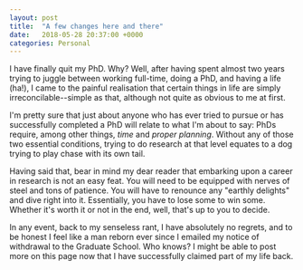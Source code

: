 ```yaml
---
layout: post
title:  "A few changes here and there"
date:   2018-05-28 20:37:00 +0000
categories: Personal
---
```


<!--<div class="overflow">
<img src="https://pgalatis.github.io/images/KTM.jpg" title="KTM">
</div>-->

I have finally quit my PhD. Why? Well, after having spent almost two years trying to juggle between working full-time, doing a PhD, and having a life (ha!), I came to the painful realisation that certain things in life are simply irreconcilable--simple as that, although not quite as obvious to me at first. 

I'm pretty sure that just about anyone who has ever tried to pursue or has successfully completed a PhD will relate to what I'm about to say: PhDs require, among other things, *time* and *proper planning*. Without any of those two essential conditions, trying to do research at that level equates to a dog trying to play chase with its own tail. 

Having said that, bear in mind my dear reader that embarking upon a career in research is not an easy feat. You will need to be equipped with nerves of steel and tons of patience. You will have to renounce any "earthly delights" and dive right into it. Essentially, you have to lose some to win some. Whether it's worth it or not in the end, well, that's up to you to decide.  

In any event, back to my senseless rant, I have absolutely no regrets, and to be honest I feel like a man reborn ever since I emailed my notice of withdrawal to the Graduate School. Who knows? I might be able to post more on this page now that I have successfully claimed part of my life back.  
